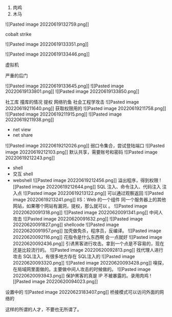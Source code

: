 1. 肉鸡
2. 木马

![[Pasted image 20220619132759.png]]

cobalt strike

![[Pasted image 20220619133351.png]]

![[Pasted image 20220619133446.png]]

虚拟机

严重的后门

![[Pasted image 20220619133645.png]]
![[Pasted image 20220619133801.png]]
![[Pasted image 20220619133850.png]]

社工库
撞库的情况
提权
网络钓鱼
社会工程学攻击
![[Pasted image 20220619211640.png]]
获取权限用的
![[Pasted image 20220619211758.png]]
![[Pasted image 20220619211915.png]]
![[Pasted image 20220619211938.png]]
- net view
- net share

![[Pasted image 20220619212026.png]]
弱口令集合，尝试登陆端口
![[Pasted image 20220619212103.png]]
默认共享，需要账号和密码
![[Pasted image 20220619212243.png]]
- shell
- 交互 shell
- webshell
![[Pasted image 20220619212456.png]]
溢出程序，得到权限
![[Pasted image 20220619212644.png]]
SQL 注入、命令注入、代码注入
注入点
![[Pasted image 20220619213122.png]]
可以通过观察返回
![[Pasted image 20220619213241.png]]
IIS：Web 的一个组件
同一个服务器上的其他网站，如果哪个网站有漏洞，提权，那么就可以 。
![[Pasted image 20220620091318.png]]
![[Pasted image 20220620091341.png]]
中间人攻击
![[Pasted image 20220620091632.png]]
![[Pasted image 20220620091827.png]]
shellcode
![[Pasted image 20220620091957.png]]
加壳做免杀，程序员，反编译。
![[Pasted image 20220620092116.png]]
花指令是什么东西啊
会一点就好
![[Pasted image 20220620092436.png]]
引诱黑客进行攻击。拿到一个点是不容易的，现在还是比较流行的。
![[Pasted image 20220620092813.png]]
找代理人进行攻击
SQL注入，有很多地方存在 SQL注入的
![[Pasted image 20220620093320.png]]
![[Pasted image 20220620093428.png]]
嗅探，在局域网里面做的。主要做中间人攻击的时候做的。
![[Pasted image 20220620093943.png]]
保护黑客的真是 IP 不被暴露的。录用肉鸡
![[Pasted image 20220620094023.png]]

设置中的
![[Pasted image 20220623183407.png]]
桥接模式可以访问外面的网络的

这样的所谓的人才，不要也无所谓了。